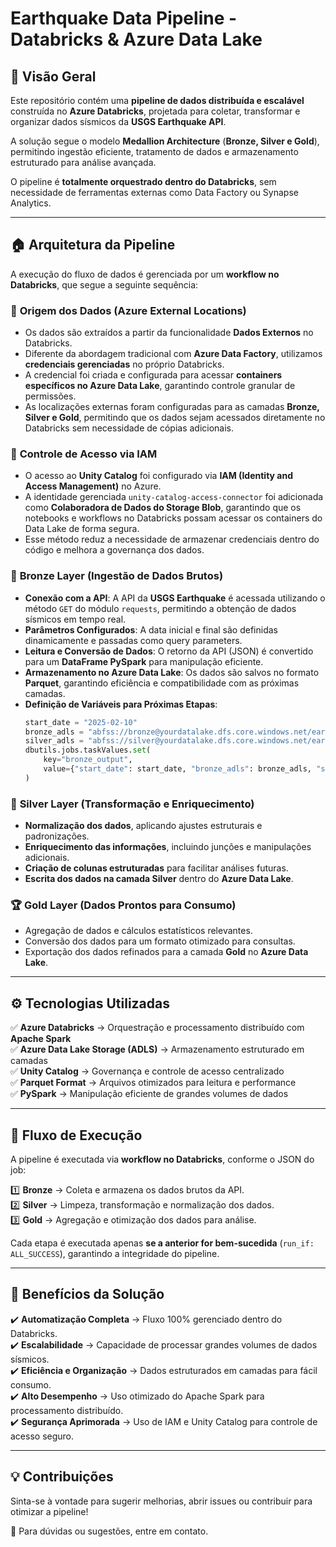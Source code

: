 # **Earthquake Data Pipeline - Databricks & Azure Data Lake** 

## 📌 Visão Geral

Este repositório contém uma **pipeline de dados distribuída e escalável** construída no **Azure Databricks**, projetada para coletar, transformar e organizar dados sísmicos da **USGS Earthquake API**.

A solução segue o modelo **Medallion Architecture** (**Bronze, Silver e Gold**), permitindo ingestão eficiente, tratamento de dados e armazenamento estruturado para análise avançada.

O pipeline é **totalmente orquestrado dentro do Databricks**, sem necessidade de ferramentas externas como Data Factory ou Synapse Analytics.

---

## 🏠 Arquitetura da Pipeline

A execução do fluxo de dados é gerenciada por um **workflow no Databricks**, que segue a seguinte sequência:

### 🔹 **Origem dos Dados (Azure External Locations)**

- Os dados são extraídos a partir da funcionalidade **Dados Externos** no Databricks.
- Diferente da abordagem tradicional com **Azure Data Factory**, utilizamos **credenciais gerenciadas** no próprio Databricks.
- A credencial foi criada e configurada para acessar **containers específicos no Azure Data Lake**, garantindo controle granular de permissões.
- As localizações externas foram configuradas para as camadas **Bronze, Silver e Gold**, permitindo que os dados sejam acessados diretamente no Databricks sem necessidade de cópias adicionais.

### 🔹 **Controle de Acesso via IAM**

- O acesso ao **Unity Catalog** foi configurado via **IAM (Identity and Access Management)** no Azure.
- A identidade gerenciada `unity-catalog-access-connector` foi adicionada como **Colaboradora de Dados do Storage Blob**, garantindo que os notebooks e workflows no Databricks possam acessar os containers do Data Lake de forma segura.
- Esse método reduz a necessidade de armazenar credenciais dentro do código e melhora a governança dos dados.

### 🔸 **Bronze Layer (Ingestão de Dados Brutos)**

- **Conexão com a API**: A API da **USGS Earthquake** é acessada utilizando o método `GET` do módulo `requests`, permitindo a obtenção de dados sísmicos em tempo real.
- **Parâmetros Configurados**: A data inicial e final são definidas dinamicamente e passadas como query parameters.
- **Leitura e Conversão de Dados**: O retorno da API (JSON) é convertido para um **DataFrame PySpark** para manipulação eficiente.
- **Armazenamento no Azure Data Lake**: Os dados são salvos no formato **Parquet**, garantindo eficiência e compatibilidade com as próximas camadas.
- **Definição de Variáveis para Próximas Etapas**:
  ```python
  start_date = "2025-02-10"
  bronze_adls = "abfss://bronze@yourdatalake.dfs.core.windows.net/earthquake_data"
  silver_adls = "abfss://silver@yourdatalake.dfs.core.windows.net/earthquake_data"
  dbutils.jobs.taskValues.set(
      key="bronze_output",
      value={"start_date": start_date, "bronze_adls": bronze_adls, "silver_adls": silver_adls}
  )
  ```

### 🔸 **Silver Layer (Transformação e Enriquecimento)**

- **Normalização dos dados**, aplicando ajustes estruturais e padronizações.
- **Enriquecimento das informações**, incluindo junções e manipulações adicionais.
- **Criação de colunas estruturadas** para facilitar análises futuras.
- **Escrita dos dados na camada Silver** dentro do **Azure Data Lake**.

### 🏆 **Gold Layer (Dados Prontos para Consumo)**

- Agregação de dados e cálculos estatísticos relevantes.
- Conversão dos dados para um formato otimizado para consultas.
- Exportação dos dados refinados para a camada **Gold** no **Azure Data Lake**.

---

## ⚙️ Tecnologias Utilizadas

✅ **Azure Databricks** → Orquestração e processamento distribuído com **Apache Spark**  
✅ **Azure Data Lake Storage (ADLS)** → Armazenamento estruturado em camadas  
✅ **Unity Catalog** → Governança e controle de acesso centralizado  
✅ **Parquet Format** → Arquivos otimizados para leitura e performance  
✅ **PySpark** → Manipulação eficiente de grandes volumes de dados

---

## 🔄 Fluxo de Execução

A pipeline é executada via **workflow no Databricks**, conforme o JSON do job:

1️⃣ **Bronze** → Coleta e armazena os dados brutos da API.  
2️⃣ **Silver** → Limpeza, transformação e normalização dos dados.  
3️⃣ **Gold** → Agregação e otimização dos dados para análise.

Cada etapa é executada apenas **se a anterior for bem-sucedida** (`run_if: ALL_SUCCESS`), garantindo a integridade do pipeline.

---

## 🚀 Benefícios da Solução

✔️ **Automatização Completa** → Fluxo 100% gerenciado dentro do Databricks.  
✔️ **Escalabilidade** → Capacidade de processar grandes volumes de dados sísmicos.  
✔️ **Eficiência e Organização** → Dados estruturados em camadas para fácil consumo.  
✔️ **Alto Desempenho** → Uso otimizado do Apache Spark para processamento distribuído.  
✔️ **Segurança Aprimorada** → Uso de IAM e Unity Catalog para controle de acesso seguro.

---

## 💡 Contribuições

Sinta-se à vontade para sugerir melhorias, abrir issues ou contribuir para otimizar a pipeline!

📩 Para dúvidas ou sugestões, entre em contato.


